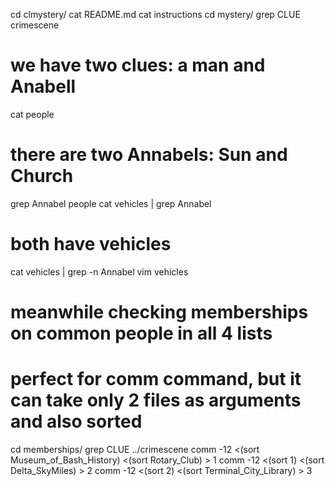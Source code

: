 
cd clmystery/
cat README.md 
cat instructions 
cd mystery/
grep CLUE crimescene 

# we have two clues: a man and Anabell 
cat people
# there are two Annabels: Sun and Church
grep Annabel people
cat vehicles | grep Annabel
# both have vehicles 
cat vehicles | grep -n Annabel
vim vehicles 

# meanwhile checking memberships on common people in all 4 lists
# perfect for comm command, but it can take only 2 files as arguments and also sorted
cd memberships/
grep CLUE ../crimescene 
comm -12 <(sort Museum_of_Bash_History) <(sort Rotary_Club) > 1
comm -12 <(sort 1) <(sort Delta_SkyMiles) > 2
comm -12 <(sort 2) <(sort Terminal_City_Library) > 3
